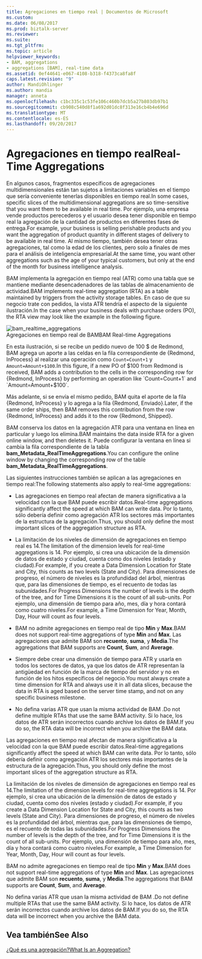 ```yaml
---
title: Agregaciones en tiempo real | Documentos de Microsoft
ms.custom: 
ms.date: 06/08/2017
ms.prod: biztalk-server
ms.reviewer: 
ms.suite: 
ms.tgt_pltfrm: 
ms.topic: article
helpviewer_keywords:
- BAM, aggregations
- aggregations [BAM], real-time data
ms.assetid: 0ef44641-e067-4108-b318-f4373ca8fa8f
caps.latest.revision: "9"
author: MandiOhlinger
ms.author: mandia
manager: anneta
ms.openlocfilehash: c1bc335c1c53fe106c460b7dcb5a27b803db97b1
ms.sourcegitcommit: cb908c540d8f1a692d01dc8f313e16cb4b4e696d
ms.translationtype: MT
ms.contentlocale: es-ES
ms.lasthandoff: 09/20/2017
---
```

# <a name="real-time-aggregations"></a><span data-ttu-id="6c9d7-102">Agregaciones en tiempo real</span><span class="sxs-lookup"><span data-stu-id="6c9d7-102">Real-Time Aggregations</span></span>
<span data-ttu-id="6c9d7-103">En algunos casos, fragmentos específicos de agregaciones multidimensionales están tan sujetos a limitaciones variables en el tiempo que sería conveniente tenerlas disponibles en tiempo real.</span><span class="sxs-lookup"><span data-stu-id="6c9d7-103">In some cases, specific slices of the multidimensional aggregations are so time-sensitive that you want them to be available in real time.</span></span> <span data-ttu-id="6c9d7-104">Por ejemplo, una empresa vende productos perecederos y el usuario desea tener disponible en tiempo real la agregación de la cantidad de productos en diferentes fases de entrega.</span><span class="sxs-lookup"><span data-stu-id="6c9d7-104">For example, your business is selling perishable products and you want the aggregation of product quantity in different stages of delivery to be available in real time.</span></span> <span data-ttu-id="6c9d7-105">Al mismo tiempo, también desea tener otras agregaciones, tal como la edad de los clientes, pero solo a finales de mes para el análisis de inteligencia empresarial.</span><span class="sxs-lookup"><span data-stu-id="6c9d7-105">At the same time, you want other aggregations such as the age of your typical customers, but only at the end of the month for business intelligence analysis.</span></span>  
  
 <span data-ttu-id="6c9d7-106">BAM implementa la agregación en tiempo real (ATR) como una tabla que se mantiene mediante desencadenadores de las tablas de almacenamiento de actividad.</span><span class="sxs-lookup"><span data-stu-id="6c9d7-106">BAM implements real-time aggregation (RTA) as a table maintained by triggers from the activity storage tables.</span></span> <span data-ttu-id="6c9d7-107">En caso de que su negocio trate con pedidos, la vista ATR tendría el aspecto de la siguiente ilustración.</span><span class="sxs-lookup"><span data-stu-id="6c9d7-107">In the case when your business deals with purchase orders (PO), the RTA view may look like the example in the following figure.</span></span>  
  
 ![](../core/media/bam-realtime-aggregations.gif "bam_realtime_aggregations")  
<span data-ttu-id="6c9d7-108">Agregaciones en tiempo real de BAM</span><span class="sxs-lookup"><span data-stu-id="6c9d7-108">BAM Real-time Aggregations</span></span>  
  
 <span data-ttu-id="6c9d7-109">En esta ilustración, si se recibe un pedido nuevo de 100 $ de Redmond, BAM agrega un aporte a las celdas en la fila correspondiente de {Redmond, InProcess} al realizar una operación como `Count=Count+1` y `Amount=Amount+$100`.</span><span class="sxs-lookup"><span data-stu-id="6c9d7-109">In this figure, if a new PO of $100 from Redmond is received, BAM adds a contribution to the cells in the corresponding row for {Redmond, InProcess} by performing an operation like `Count=Count+1` and `Amount=Amount+$100`.</span></span>  
  
 <span data-ttu-id="6c9d7-110">Más adelante, si se envía el mismo pedido, BAM quita el aporte de la fila {Redmond, InProcess} y lo agrega a la fila {Redmond, Enviado}.</span><span class="sxs-lookup"><span data-stu-id="6c9d7-110">Later, if the same order ships, then BAM removes this contribution from the row {Redmond, InProcess} and adds it to the row {Redmond, Shipped}.</span></span>  
  
 <span data-ttu-id="6c9d7-111">BAM conserva los datos en la agregación ATR para una ventana en línea en particular y luego los elimina.</span><span class="sxs-lookup"><span data-stu-id="6c9d7-111">BAM maintains the data inside RTA for a given online window, and then deletes it.</span></span> <span data-ttu-id="6c9d7-112">Puede configurar la ventana en línea si cambia la fila correspondiente de la tabla **bam_Metadata_RealTimeAggregations**.</span><span class="sxs-lookup"><span data-stu-id="6c9d7-112">You can configure the online window by changing the corresponding row of the table **bam_Metadata_RealTimeAggregations**.</span></span>  
  
 <span data-ttu-id="6c9d7-113">Las siguientes instrucciones también se aplican a las agregaciones en tiempo real:</span><span class="sxs-lookup"><span data-stu-id="6c9d7-113">The following statements also apply to real-time aggregations:</span></span>  
  
-   <span data-ttu-id="6c9d7-114">Las agregaciones en tiempo real afectan de manera significativa a la velocidad con la que BAM puede escribir datos.</span><span class="sxs-lookup"><span data-stu-id="6c9d7-114">Real-time aggregations significantly affect the speed at which BAM can write data.</span></span> <span data-ttu-id="6c9d7-115">Por lo tanto, sólo debería definir como agregación ATR los sectores más importantes de la estructura de la agregación.</span><span class="sxs-lookup"><span data-stu-id="6c9d7-115">Thus, you should only define the most important slices of the aggregation structure as RTA.</span></span>  
  
-   <span data-ttu-id="6c9d7-116">La limitación de los niveles de dimensión de agregaciones en tiempo real es 14.</span><span class="sxs-lookup"><span data-stu-id="6c9d7-116">The limitation of the dimension levels for real-time aggregations is 14.</span></span> <span data-ttu-id="6c9d7-117">Por ejemplo, si crea una ubicación de la dimensión de datos de estado y ciudad, cuenta como dos niveles (estado y ciudad).</span><span class="sxs-lookup"><span data-stu-id="6c9d7-117">For example, if you create a Data Dimension Location for State and City, this counts as two levels (State and City).</span></span> <span data-ttu-id="6c9d7-118">Para dimensiones de progreso, el número de niveles es la profundidad del árbol, mientras que, para las dimensiones de tiempo, es el recuento de todas las subunidades.</span><span class="sxs-lookup"><span data-stu-id="6c9d7-118">For Progress Dimensions the number of levels is the depth of the tree, and for Time Dimensions it is the count of all sub-units.</span></span> <span data-ttu-id="6c9d7-119">Por ejemplo, una dimensión de tiempo para año, mes, día y hora contará como cuatro niveles.</span><span class="sxs-lookup"><span data-stu-id="6c9d7-119">For example, a Time Dimension for Year, Month, Day, Hour will count as four levels.</span></span>  
  
-   <span data-ttu-id="6c9d7-120">BAM no admite agregaciones en tiempo real de tipo **Min** y **Max**.</span><span class="sxs-lookup"><span data-stu-id="6c9d7-120">BAM does not support real-time aggregations of type **Min** and **Max**.</span></span> <span data-ttu-id="6c9d7-121">Las agregaciones que admite BAM son **recuento**, **suma**, y **Media**.</span><span class="sxs-lookup"><span data-stu-id="6c9d7-121">The aggregations that BAM supports are **Count**, **Sum**, and **Average**.</span></span>  
  
-   <span data-ttu-id="6c9d7-122">Siempre debe crear una dimensión de tiempo para ATR y usarla en todos los sectores de datos, ya que los datos de ATR representan la antigüedad en función de la marca de tiempo del servidor y no en función de los hitos específicos del negocio.</span><span class="sxs-lookup"><span data-stu-id="6c9d7-122">You must always create a time dimension for RTA and always use it in all data slices, because the data in RTA is aged based on the server time stamp, and not on any specific business milestone.</span></span>  
  
-   <span data-ttu-id="6c9d7-123">No defina varias ATR que usan la misma actividad de BAM .</span><span class="sxs-lookup"><span data-stu-id="6c9d7-123">Do not define multiple RTAs that use the same BAM activity.</span></span> <span data-ttu-id="6c9d7-124">Si lo hace, los datos de ATR serán incorrectos cuando archive los datos de BAM.</span><span class="sxs-lookup"><span data-stu-id="6c9d7-124">If you do so, the RTA data will be incorrect when you archive the BAM data.</span></span>  
  
 <span data-ttu-id="6c9d7-125">Las agregaciones en tiempo real afectan de manera significativa a la velocidad con la que BAM puede escribir datos.</span><span class="sxs-lookup"><span data-stu-id="6c9d7-125">Real-time aggregations significantly affect the speed at which BAM can write data.</span></span> <span data-ttu-id="6c9d7-126">Por lo tanto, sólo debería definir como agregación ATR los sectores más importantes de la estructura de la agregación.</span><span class="sxs-lookup"><span data-stu-id="6c9d7-126">Thus, you should only define the most important slices of the aggregation structure as RTA.</span></span>  
  
 <span data-ttu-id="6c9d7-127">La limitación de los niveles de dimensión de agregaciones en tiempo real es 14.</span><span class="sxs-lookup"><span data-stu-id="6c9d7-127">The limitation of the dimension levels for real-time aggregations is 14.</span></span> <span data-ttu-id="6c9d7-128">Por ejemplo, si crea una ubicación de la dimensión de datos de estado y ciudad, cuenta como dos niveles (estado y ciudad).</span><span class="sxs-lookup"><span data-stu-id="6c9d7-128">For example, if you create a Data Dimension Location for State and City, this counts as two levels (State and City).</span></span> <span data-ttu-id="6c9d7-129">Para dimensiones de progreso, el número de niveles es la profundidad del árbol, mientras que, para las dimensiones de tiempo, es el recuento de todas las subunidades.</span><span class="sxs-lookup"><span data-stu-id="6c9d7-129">For Progress Dimensions the number of levels is the depth of the tree, and for Time Dimensions it is the count of all sub-units.</span></span> <span data-ttu-id="6c9d7-130">Por ejemplo, una dimensión de tiempo para año, mes, día y hora contará como cuatro niveles.</span><span class="sxs-lookup"><span data-stu-id="6c9d7-130">For example, a Time Dimension for Year, Month, Day, Hour will count as four levels.</span></span>  
  
 <span data-ttu-id="6c9d7-131">BAM no admite agregaciones en tiempo real de tipo **Min** y **Max**.</span><span class="sxs-lookup"><span data-stu-id="6c9d7-131">BAM does not support real-time aggregations of type **Min** and **Max**.</span></span> <span data-ttu-id="6c9d7-132">Las agregaciones que admite BAM son **recuento**, **suma**, y **Media**.</span><span class="sxs-lookup"><span data-stu-id="6c9d7-132">The aggregations that BAM supports are **Count**, **Sum**, and **Average**.</span></span>  
  
 <span data-ttu-id="6c9d7-133">No defina varias ATR que usan la misma actividad de BAM .</span><span class="sxs-lookup"><span data-stu-id="6c9d7-133">Do not define multiple RTAs that use the same BAM activity.</span></span> <span data-ttu-id="6c9d7-134">Si lo hace, los datos de ATR serán incorrectos cuando archive los datos de BAM.</span><span class="sxs-lookup"><span data-stu-id="6c9d7-134">If you do so, the RTA data will be incorrect when you archive the BAM data.</span></span>  
  
## <a name="see-also"></a><span data-ttu-id="6c9d7-135">Vea también</span><span class="sxs-lookup"><span data-stu-id="6c9d7-135">See Also</span></span>  
 [<span data-ttu-id="6c9d7-136">¿Qué es una agregación?</span><span class="sxs-lookup"><span data-stu-id="6c9d7-136">What Is an Aggregation?</span></span>](../core/what-is-an-aggregation.md)